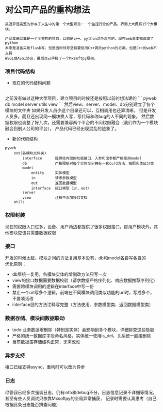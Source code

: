 # 对公司产品的重构想法
    最近算是完整的参与了人生中的第一个大型项目：一个监控行业的产品，界面上大概有15个大模块。
    
    产品本来就算是一个半重构的项目，以前是c++、python混杂着写的，现在web基本都改成了python
    本来是准备采用flask写，但是当时领导坚持要使用C++调用python的方案，但是C++的web不支持
    WSGI或ASGI协议，最后自己手搓了一个Mxsoftpy框架。


### 项目代码结构
* 现在的代码结构问题
<br>
之前没有做过这种大型项目，建立项目的时候还是按照以前的想法建的
```
pyweb
    db
    model
    server
    utils
    view
```
然后view、server、model、db分别建立了各个模块的文件夹
如果开发人员少这个目录还可以，互相调用也还算清晰。
但是开发人员多，而且还出现同一模块换人写，写代码和改bug的人不同的现象。
然后数据权限也调整了好几次，还需要兼容两个平台的不同权限融合（我们作为一个模块融合到别人公司的平台），
产品代码已经出现混乱的迹象了。

* 新的代码结构
``` 
pyweb
    xxx(各模块文件夹)
        interface      提供给内部的功能接口，入参和出参都严格使用model
        db             严格限制对每个实体至少拥有一套curd方法，按照实体区分类
        model
            entity     实体模型
            in         请求参数模型
            out        返回数据模型
            interface  接口模型（in、out）
        server         
        view           注释中添加接口文档
    utils
```

### 权限封装
现在的权限入口过多，设备、用户两边都提供了很多权限接口，除用户模块外，其他模块应该只需要数据权限

### 接口
开发的时候太赶，模块之间的方法复用基本没有，db和model各自写各自的<br>
优化原则：
* db层统一复用，各模块实体的增删改方法只写一次
* view的接口数据需要数据校验（请求数据严格序列化、响应数据推荐序列化）
* 需要跨模块调用的逻辑在interface中写一份
* 禁止一个url写多个逻辑，前端在不同模块调用类似功能的url时，写成多个，不要凑活改
* interface层的方法注释写完整（方法使用、参数模型类、返回数据模型类）

### 数据存储、模块间数据联动
* todo 业务数据增删除（特别是实体）会影响到多个模块，详细排查这些隐患
* 严格的统一数据库字段命名风格，实体统一使用is_del，关系统一直接删除
* 当前数据库存储结构正常，无需改动

### 异步支持
接口已经支持async，重构时可以改为异步

### 日志
尽管我已经多次强调日志，仍有info和debug不分，日志信息记录不详细等情况，甚至有些人员调试只依靠Mxsoftpy的全局异常捕获，
记录时需要认真思考（自己根据此条日志能否排查问题）
